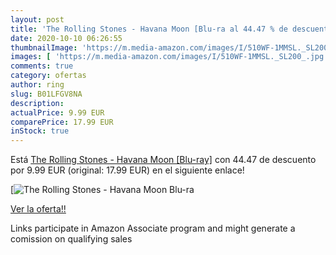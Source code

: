 ```yaml
---
layout: post
title: 'The Rolling Stones - Havana Moon [Blu-ra al 44.47 % de descuento'
date: 2020-10-10 06:26:55
thumbnailImage: 'https://m.media-amazon.com/images/I/510WF-1MMSL._SL200_.jpg'
images: [ 'https://m.media-amazon.com/images/I/510WF-1MMSL._SL200_.jpg' ]
comments: true
category: ofertas
author: ring
slug: B01LFGV8NA
description:
actualPrice: 9.99 EUR
comparePrice: 17.99 EUR
inStock: true
---
```


Está [The Rolling Stones - Havana Moon [Blu-ray]](https://www.amazon.fr/dp/B01LFGV8NA/?tag=tolees0d-21) con 44.47 de descuento por 9.99 EUR (original: 17.99 EUR) en el siguiente enlace!

[![The Rolling Stones - Havana Moon [Blu-ra](https://m.media-amazon.com/images/I/510WF-1MMSL._SL200_.jpg)](https://www.amazon.fr/dp/B01LFGV8NA/?tag=tolees0d-21)

[Ver la oferta!!](https://www.amazon.fr/dp/B01LFGV8NA/?tag=tolees0d-21)

Links participate in Amazon Associate program and might generate a comission on qualifying sales


